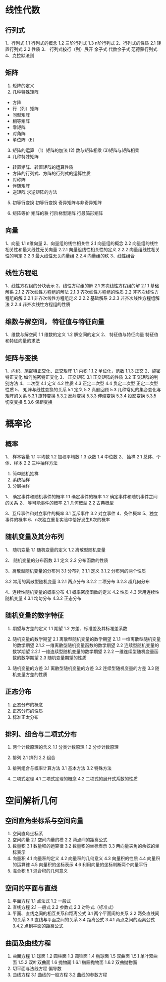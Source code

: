 

# 线性代数

## 行列式
1、行列式
   1.1 行列式的概念
   1.2 三阶行列式
   1.3 n阶行列式
2、行列式的性质
  2.1 转置行列式
  2.2 性质
3、 行列式按行（列）展开
  余子式
  代数余子式
  范德蒙行列式
4、克拉默法则


## 矩阵
1. 矩阵的定义
2. 几种特殊矩阵
- 方阵
- 行（列）矩阵
- 同型矩阵
- 相等矩阵
- 零矩阵
- 对角阵
- 单位阵（E）
3. 矩阵的运算
（1）矩阵的加法
 (2) 数与矩阵相乘
 (3)矩阵与矩阵相乘
4. 几种特殊矩阵
- 转置矩阵、转置矩阵的运算性质
- 方阵的行列式、方阵的行列式的运算性质
- 对称阵
- 伴随矩阵
- 逆矩阵
  求逆矩阵的方法

5. 初等行变换
初等行变换
奇异矩阵与非奇异矩阵

6. 矩阵等价
矩阵的秩
行阶梯型矩阵
行最简形矩阵



## 向量
1、向量
1.1 n维向量
2、向量组的线性相关性
2.1 向量组的概念
2.2 向量组的线性相关性和最大线性无关向量
2.2.1 向量组线性相关性的定义
2.2.2 向量组线性相关性的判定
2.2.3 最大线性无关向量组 
2.2.4 向量组的秩
3、线性组合

## 线性方程组

1、线性方程组的分块表示
2、线性方程组的解
2.1 齐次线性方程组的解
2.1.1 基础解系
2.1.2 齐次线性方程组的解法
2.1.3 齐次线性方程组的性质
2.2 非齐次线性方程组的解
2.2.1 非齐次线性方程组定义
2.2.2 基础解系
2.2.3 非齐次线性方程组解法
2.2.4 非齐次线性方程组的性质


## 维数与解空间， 特征值与特征向量
1、维数与解空间
1.1 维数的定义
1.2 解空间的定义
2、 特征值与特征向量
特征值和特征向量的求法

## 矩阵与变换

1、内积、施密特正交化、正交矩阵
1.1 内积
1.1.2 单位化，范数
1.1.3 正交
2、施密特正交化
如何施密特正交化
3、 正交矩阵
3.1 正交矩阵的性质
3.2 正交矩阵的判别方法
4、二次型
4.1 定义
4.2 性质
4.3 正定二次型
4.4 负定二次型
   正定二次型性质
5、 矩阵与线性变换的关系
5.1 定义
5.2 真题回顾
5.3 几种常见的集合变化与矩阵的关系
5.3.1 旋转变换
5.3.2 反射变换
5.3.3 伸缩变换
5.3.4 投影变换
5.3.5 切变变换
5.3.6 保距变换


# 概率论

## 概率
1、 样本容量
1.1 平均数
1.2 加权平均数
1.3 众数
1.4 中位数
2、 抽样
2.1 总体、个体、样本
2.2 三种抽样方法
  1. 简单随机抽样
  2. 系统抽样
  3. 分层抽样

1、 确定事件和随机事件的概率
1.1 确定事件的概率
1.2 确定事件和随机事件之间的关系
2、 等可能事件的概率
2.1 几何概型
2.2 古典概型

3、互斥事件和对立事件的概率
3.1 互斥事件
3.2 对立事件
4、条件概率
5、独立事件的概率
6、n次独立重复实验中恰好发生K次的概率


## 随机变量及其分布列
1、 随机变量
1.1 随机变量的定义
1.2 离散型随机变量


2、 随机变量的分布函数
2.1 定义
2.2 分布函数的性质

3、离散型随机变量的分布列
3.1 分布列
3.1.1 定义
3.1.2 分布列的两个性质

3.2 常用的离散型随机变量
3.2.1 两点分布
3.2.2 二项分布
3.2.3 超几何分布

4、连续性随机变量的概率分布
4.1 概率密度函数的定义
4.2 性质
4.3 常用连续性随机变量
4.3.1 均匀分布
4.3.2 正态分布


## 随机变量的数字特征

1. 期望与方差的定义
1.1 期望
1.2 方差、标准差及其标准差系数

2. 随机变量的数学期望
2.1 离散型随机变量的数学期望
2.1.1 一维离散型随机变量的数学期望
2.1.2 一维离散型随机变量函数的数学期望
2.2 连续型随机变量的数学期望
2.2.1 一维连续型随机变量的数学期望
2.2.2 一维连续型随机变量函数的数学期望
2.3 随机变量期望的性质

3. 随机变量的方差
3.1 离散型随机变量的方差
3.2 连续型随机变量的方差
3.3 随机变量方差的性质


## 正态分布
1. 正态分布的概念
2. 正态分布的性质
3. 标准正太分布


## 排列、组合与二项式分布

1. 两个计数原理的含义
1.1 分类计数原理
1.2 分步计数原理

2. 排列
2.1 排列
2.2 组合

3. 排列组合与概率计算方法
3.1 基本方法
3.2 特殊方法

4. 二项式定理
4.1 二项式定理的概念
4.2 二项式的展开式系数的性质



# 空间解析几何

## 空间直角坐标系与空间向量

1. 空间直角坐标系
2. 空间向量
2.1 空间向量的模
2.2 两点间的距离公式
3. 数量积
3.1 数量积的运算律
3.2 数量积的坐标表示
3.3 两向量夹角的余弦的坐标表示
4. 向量积
4.1 向量积的定义
4.2 向量积的几何意义
4.3 向量积的性质
4.4 向量积的运算律
4.5 向量积的坐标表示
4.6 利用向量的坐标判断两个向量平行
5. 混合积
5.1 混合积的几何意义


## 空间的平面与直线
1. 平面方程
1.1 点法式
1.2 一般式
2. 直线方程
2.1 一般式
2.2 参数式
2.3 对称式（标准式）
3. 平面、直线之间的相互关系和距离公式
3.1 两个平面间的关系
3.2 两条直线间的关系
3.3 直线与平面之间的关系
3.4 距离公式
3.4.1 两点之间的距离公式
3.4.2 点到平面的距离公式

## 曲面及曲线方程
1. 曲面方程
1.1 球面
1.2 圆柱面
1.3 圆锥面
1.4 椭球面
1.5 双曲面
1.5.1 单叶双曲面
1.5.2 双叶双曲面
1.6 抛物面
1.6.1 椭圆抛物面
1.6.2 双曲抛物面
2. 切平面与法线方程
偏导数
3. 曲线方程
3.1 曲线的一般方程
3.2 曲线的参数方程


